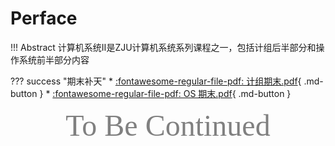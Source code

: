 # Perface

!!! Abstract 
    计算机系统Ⅱ是ZJU计算机系统系列课程之一，包括计组后半部分和操作系统前半部分内容

??? success "期末补天"
    * [:fontawesome-regular-file-pdf: 计组期末.pdf](/Notebook/files/计组期末.pdf){ .md-button }
    * [:fontawesome-regular-file-pdf: OS 期末.pdf](/Notebook/files/os期末.pdf){ .md-button }

<center><font face="JetBrains Mono" color=grey size=18>To Be Continued</font></center>